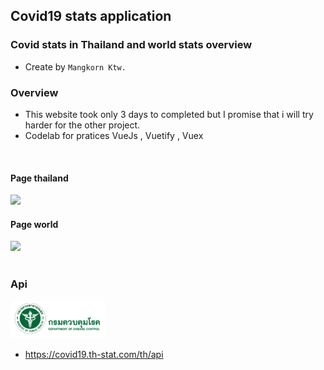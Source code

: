 ## Covid19 stats application


### Covid stats in Thailand and world stats overview
- Create by `Mangkorn Ktw.`


### Overview
- This website took only 3 days to completed but I promise that i will try harder for the other project.
- Codelab for pratices VueJs , Vuetify , Vuex

<br/>

#### Page thailand
<img src="/resource/app_page1.gif" style="width: 30%;">

<br/>

#### Page world
<img src="/resource/app_page2.gif" style="width: 30%;">



<br/>
<br/>

### Api
<img src="/resource/api_pic1.PNG" style="width: 30%;">

- https://covid19.th-stat.com/th/api
